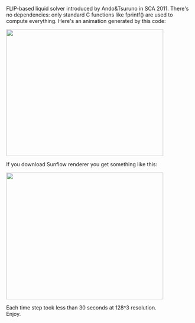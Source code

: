 FLIP-based liquid solver introduced by Ando&Tsuruno in SCA 2011. There's no dependencies: only standard C functions like fprintf() are used to compute everything. Here's an animation generated by this code:

<a href='http://www.youtube.com/watch?feature=player_embedded&v=SxGb27IC-Mk' target='_blank'><img src='http://img.youtube.com/vi/SxGb27IC-Mk/0.jpg' width='425' height=344 /></a>

If you download Sunflow renderer you get something like this:

<a href='http://www.youtube.com/watch?feature=player_embedded&v=5KMCWmfkdmE' target='_blank'><img src='http://img.youtube.com/vi/5KMCWmfkdmE/0.jpg' width='425' height=344 /></a>

Each time step took less than 30 seconds at 128^3 resolution. <br>
Enjoy.